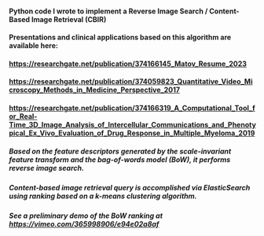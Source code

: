 ####  Python code I wrote to implement a Reverse Image Search / Content-Based Image Retrieval (CBIR)

#### Presentations and clinical applications based on this algorithm are available here: 

#### https://researchgate.net/publication/374166145_Matov_Resume_2023

#### https://researchgate.net/publication/374059823_Quantitative_Video_Microscopy_Methods_in_Medicine_Perspective_2017

#### https://researchgate.net/publication/374166319_A_Computational_Tool_for_Real-Time_3D_Image_Analysis_of_Intercellular_Communications_and_Phenotypical_Ex_Vivo_Evaluation_of_Drug_Response_in_Multiple_Myeloma_2019

#####  Based on the feature descriptors generated by the scale-invariant feature transform and the bag-of-words model (BoW), it performs reverse image search. 

##### Content-based image retrieval query is accomplished via ElasticSearch using ranking based on a k-means clustering algorithm.

##### See a preliminary demo of the BoW ranking at https://vimeo.com/365998906/e94e02a8af

